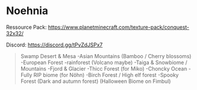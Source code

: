 # Noehnia

Ressource Pack:
https://www.planetminecraft.com/texture-pack/conquest-32x32/

Discord:
https://discord.gg/tPvZdJSPx7

>Swamp
>Desert & Mesa
-Asian Mountains (Bamboo / Cherry blossoms)
-European Forest
-rainforest (Volcano maybe)
-Taiga & Snowbiome / Mountains
-Fjord & Glacier
-Thicc Forest (for Miko)
-Choncky Ocean
-Fully RIP biome (for Nöhn)
-Birch Forest / High elf forest
-Spooky Forest (Dark and autumn forest) (Halloween Biome on Fimbul)
